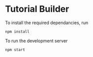 # Tutorial Builder

To install the required dependancies, run

~~~
npm install
~~~

To run the development server

~~~
npm start
~~~
